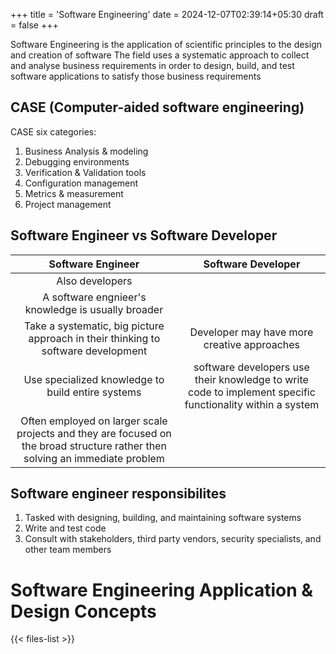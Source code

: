 +++
title = 'Software Engineering'
date = 2024-12-07T02:39:14+05:30
draft = false
+++

Software Engineering is the application of scientific principles to the design and creation of software
The field uses a systematic approach to collect and analyse business requirements in order to design, build, and test software applications to satisfy those business requirements

## CASE (Computer-aided software engineering)

CASE six categories:
1. Business Analysis & modeling
2. Debugging environments
3. Verification & Validation tools
4. Configuration management
5. Metrics & measurement
6. Project management

## Software Engineer vs Software Developer

Software Engineer | Software Developer
|:---------------:|:-----------------:|
Also developers | |
A software engnieer's knowledge is usually broader | |
Take a systematic, big picture approach in their thinking to software development | Developer may have more creative approaches |
Use specialized knowledge to build entire systems | software developers use their knowledge to write code to implement specific functionality within a system |
Often employed on larger scale projects and they are focused on the broad structure rather then solving an immediate problem | |

## Software engineer responsibilites
1. Tasked with designing, building, and maintaining software systems
2. Write and test code
3. Consult with stakeholders, third party vendors, security specialists, and other team members

# Software Engineering Application & Design Concepts

{{< files-list >}}
